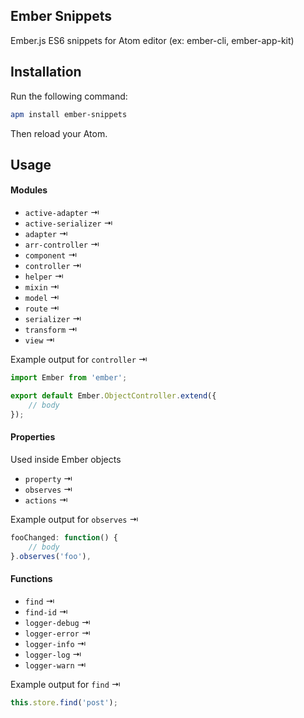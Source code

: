 ## Ember Snippets

Ember.js ES6 snippets for Atom editor (ex: ember-cli, ember-app-kit)

## Installation

Run the following command:

```sh
apm install ember-snippets
```

Then reload your Atom.


## Usage

#### Modules

- `active-adapter` ⇥
- `active-serializer` ⇥
- `adapter` ⇥
- `arr-controller` ⇥
- `component` ⇥
- `controller` ⇥
- `helper` ⇥
- `mixin` ⇥
- `model` ⇥
- `route` ⇥
- `serializer` ⇥
- `transform` ⇥
- `view` ⇥

Example output for `controller` ⇥

```js
import Ember from 'ember';

export default Ember.ObjectController.extend({
	// body
});
```

#### Properties

Used inside Ember objects

- `property` ⇥
- `observes` ⇥
- `actions` ⇥

Example output for `observes` ⇥

```js
fooChanged: function() {
	// body
}.observes('foo'),
```

#### Functions

- `find` ⇥
- `find-id` ⇥
- `logger-debug` ⇥
- `logger-error` ⇥
- `logger-info` ⇥
- `logger-log` ⇥
- `logger-warn` ⇥

Example output for `find` ⇥

```js
this.store.find('post');
```
